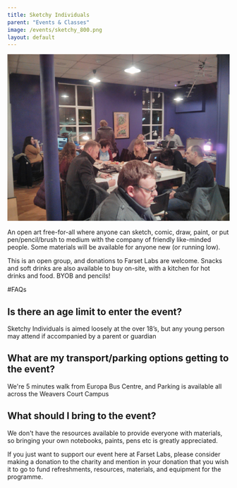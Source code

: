 ```yaml
---
title: Sketchy Individuals
parent: "Events & Classes"
image: /events/sketchy_800.png
layout: default
---
```


![Sketchy Individuals](/events/sketchy_800.png)

An open art free-for-all where anyone can sketch, comic, draw, paint, or put pen/pencil/brush to medium with the company of friendly like-minded people. Some materials will be available for anyone new (or running low).

This is an open group, and donations to Farset Labs are welcome. Snacks and soft drinks are also available to buy on-site, with a kitchen for hot drinks and food. BYOB and pencils!

#FAQs

## Is there an age limit to enter the event?

Sketchy Individuals is aimed loosely at the over 18’s, but any young person may attend if accompanied by a parent or guardian

## What are my transport/parking options getting to the event?

We're 5 minutes walk from Europa Bus Centre, and Parking is available all across the Weavers Court Campus

## What should I bring to the event?

We don't have the resources available to provide everyone with materials, so bringing your own notebooks, paints, pens etc is greatly appreciated.

If you just want to support our event here at Farset Labs, please consider making a donation to the charity and mention in your donation that you wish it to go to fund refreshments, resources, materials, and equipment for the programme.




